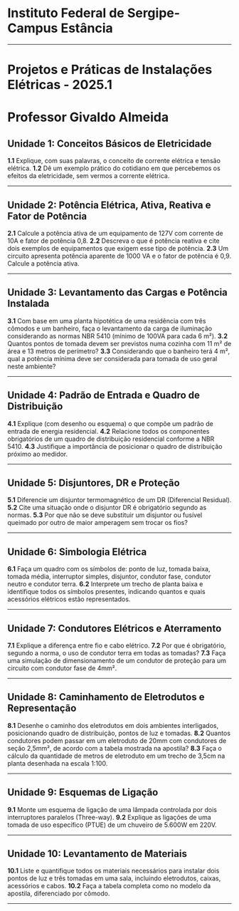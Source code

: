 # Instituto Federal de Sergipe- Campus Estância

***
# Projetos e Práticas de Instalações Elétricas - 2025.1

# Professor Givaldo Almeida


## **Unidade 1: Conceitos Básicos de Eletricidade**

**1.1** Explique, com suas palavras, o conceito de corrente elétrica e tensão elétrica.
**1.2** Dê um exemplo prático do cotidiano em que percebemos os efeitos da eletricidade, sem vermos a corrente elétrica.

***

## **Unidade 2: Potência Elétrica, Ativa, Reativa e Fator de Potência**

**2.1** Calcule a potência ativa de um equipamento de 127V com corrente de 10A e fator de potência 0,8.
**2.2** Descreva o que é potência reativa e cite dois exemplos de equipamentos que exigem esse tipo de potência.
**2.3** Um circuito apresenta potência aparente de 1000 VA e o fator de potência é 0,9. Calcule a potência ativa.

***

## **Unidade 3: Levantamento das Cargas e Potência Instalada**

**3.1** Com base em uma planta hipotética de uma residência com três cômodos e um banheiro, faça o levantamento da carga de iluminação considerando as normas NBR 5410 (mínimo de 100VA para cada 6 m²).
**3.2** Quantos pontos de tomada devem ser previstos numa cozinha com 11 m² de área e 13 metros de perímetro?
**3.3** Considerando que o banheiro terá 4 m², qual a potência mínima deve ser considerada para tomada de uso geral neste ambiente?

***

## **Unidade 4: Padrão de Entrada e Quadro de Distribuição**

**4.1** Explique (com desenho ou esquema) o que compõe um padrão de entrada de energia residencial.
**4.2** Relacione todos os componentes obrigatórios de um quadro de distribuição residencial conforme a NBR 5410.
**4.3** Justifique a importância de posicionar o quadro de distribuição próximo ao medidor.

***

## **Unidade 5: Disjuntores, DR e Proteção**

**5.1** Diferencie um disjuntor termomagnético de um DR (Diferencial Residual).
**5.2** Cite uma situação onde o disjuntor DR é obrigatório segundo as normas.
**5.3** Por que não se deve substituir um disjuntor ou fusível queimado por outro de maior amperagem sem trocar os fios?

***

## **Unidade 6: Simbologia Elétrica**

**6.1** Faça um quadro com os símbolos de: ponto de luz, tomada baixa, tomada média, interruptor simples, disjuntor, condutor fase, condutor neutro e condutor terra.
**6.2** Interprete um trecho de planta baixa e identifique todos os símbolos presentes, indicando quantos e quais acessórios elétricos estão representados.

***

## **Unidade 7: Condutores Elétricos e Aterramento**

**7.1** Explique a diferença entre fio e cabo elétrico.
**7.2** Por que é obrigatório, segundo a norma, o uso de condutor terra em todas as tomadas?
**7.3** Faça uma simulação de dimensionamento de um condutor de proteção para um circuito com condutor fase de 4mm².

***

## **Unidade 8: Caminhamento de Eletrodutos e Representação**

**8.1** Desenhe o caminho dos eletrodutos em dois ambientes interligados, posicionando quadro de distribuição, pontos de luz e tomadas.
**8.2** Quantos condutores podem passar em um eletroduto de 20mm com condutores de seção 2,5mm², de acordo com a tabela mostrada na apostila?
**8.3** Faça o cálculo da quantidade de metros de eletroduto em um trecho de 3,5cm na planta desenhada na escala 1:100.

***

## **Unidade 9: Esquemas de Ligação**

**9.1** Monte um esquema de ligação de uma lâmpada controlada por dois interruptores paralelos (Three-way).
**9.2** Explique as ligações de uma tomada de uso específico (PTUE) de um chuveiro de 5.600W em 220V.

***

## **Unidade 10: Levantamento de Materiais**

**10.1** Liste e quantifique todos os materiais necessários para instalar dois pontos de luz e três tomadas em uma sala, incluindo eletrodutos, caixas, acessórios e cabos.
**10.2** Faça a tabela completa como no modelo da apostila, diferenciado por cômodo.

***
